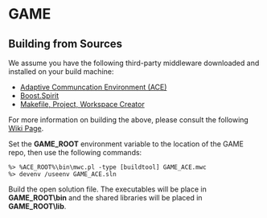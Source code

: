 GAME
====

Building from Sources
---------------------

We assume you have the following third-party middleware downloaded
and installed on your build machine:

 * [Adaptive Communcation Environment (ACE)](http://www.dre.vanderbilt.edu/ACE)
 * [Boost.Spirit](http://boost-spirit.com/home/)
 * [Makefile, Project, Workspace Creator](http://www.ociweb.com/products/mpc)

For more information on building the above, please consult the following 
[Wiki Page](https://github.iu.edu/SEDS/GAME/wiki/Building-Required-Middleware).

Set the **GAME_ROOT** environment variable to the location of the GAME 
repo, then use the following commands:

    %> %ACE_ROOT%\bin\mwc.pl -type [buildtool] GAME_ACE.mwc
    %> devenv /useenv GAME_ACE.sln
    
Build the open solution file. The executables will be place in **GAME_ROOT\bin** 
and the shared libraries will be placed in **GAME_ROOT\lib**.
